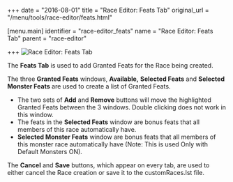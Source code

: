 +++
date = "2016-08-01"
title = "Race Editor: Feats Tab"
original_url = "/menu/tools/race-editor/feats.html"

[menu.main]
    identifier = "race-editor_feats"
    name = "Race Editor: Feats Tab"
    parent = "race-editor"
    
+++
![Race Editor: Feats Tab](../../../images/editors/race/featstab.png)

The **Feats Tab** is used to add Granted Feats for the Race being
created.

The three **Granted Feats** windows, **Available,** **Selected Feats**
and **Selected Monster Feats** are used to create a list of Granted
Feats.

-   The two sets of **Add** and **Remove** buttons will move the
    highlighted Granted Feats between the 3 windows. Double clicking
    does not work in this window.
-   The feats in the **Selected Feats** window are bonus feats that all
    members of this race automatically have.
-   **Selected Monster Feats** window are bonus feats that all members
    of this monster race automatically have (Note: This is used Only
    with Default Monsters ON).

The **Cancel** and **Save** buttons, which appear on every tab, are used
to either cancel the Race creation or save it to the customRaces.lst
file.



